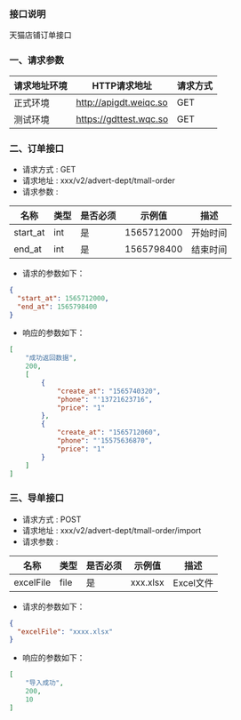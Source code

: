 ### 接口说明
天猫店铺订单接口

### 一、请求参数

请求地址环境	|HTTP请求地址|请求方式
---|---|---
正式环境	|http://apigdt.weiqc.so| GET
测试环境    |https://gdttest.wqc.so | GET

### 二、订单接口
- 请求方式 : GET
- 请求地址 : xxx/v2/advert-dept/tmall-order
- 请求参数 : 

名称 | 类型 | 是否必须 | 示例值 | 描述
---|---|---|--- |---
start_at|int|是|1565712000|开始时间
end_at|int|是|1565798400|结束时间

- 请求的参数如下：
```json
{
  "start_at": 1565712000,
  "end_at": 1565798400
}
```

- 响应的参数如下：

```json
[
    "成功返回数据",
    200,
    [
        {
            "create_at": "1565740320",
            "phone": "'13721623716",
            "price": "1"
        },
        {
            "create_at": "1565712060",
            "phone": "'15575636870",
            "price": "1"
        }
    ]
]
```

### 三、导单接口
- 请求方式 : POST
- 请求地址 : xxx/v2/advert-dept/tmall-order/import
- 请求参数 : 

名称 | 类型 | 是否必须 | 示例值 | 描述
---|---|---|--- |---
excelFile|file|是|xxx.xlsx|Excel文件

- 请求的参数如下：
```json
{
  "excelFile": "xxxx.xlsx"
}
```

- 响应的参数如下：

```json
[
    "导入成功",
    200,
    10
]
```



